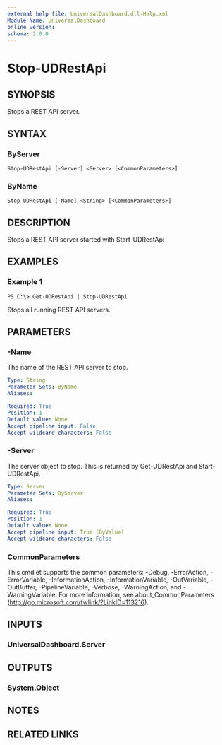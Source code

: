 ```yaml
---
external help file: UniversalDashboard.dll-Help.xml
Module Name: UniversalDashboard
online version:
schema: 2.0.0
---
```


# Stop-UDRestApi

## SYNOPSIS
Stops a REST API server.

## SYNTAX

### ByServer
```
Stop-UDRestApi [-Server] <Server> [<CommonParameters>]
```

### ByName
```
Stop-UDRestApi [-Name] <String> [<CommonParameters>]
```

## DESCRIPTION
Stops a REST API server started with Start-UDRestApi

## EXAMPLES

### Example 1
```
PS C:\> Get-UDRestApi | Stop-UDRestApi
```

Stops all running REST API servers.

## PARAMETERS

### -Name
The name of the REST API server to stop.

```yaml
Type: String
Parameter Sets: ByName
Aliases:

Required: True
Position: 1
Default value: None
Accept pipeline input: False
Accept wildcard characters: False
```

### -Server
The server object to stop. This is returned by Get-UDRestApi and Start-UDRestApi.

```yaml
Type: Server
Parameter Sets: ByServer
Aliases:

Required: True
Position: 1
Default value: None
Accept pipeline input: True (ByValue)
Accept wildcard characters: False
```

### CommonParameters
This cmdlet supports the common parameters: -Debug, -ErrorAction, -ErrorVariable, -InformationAction, -InformationVariable, -OutVariable, -OutBuffer, -PipelineVariable, -Verbose, -WarningAction, and -WarningVariable. For more information, see about_CommonParameters (http://go.microsoft.com/fwlink/?LinkID=113216).

## INPUTS

### UniversalDashboard.Server

## OUTPUTS

### System.Object

## NOTES

## RELATED LINKS
